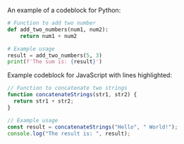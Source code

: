 An example of a codeblock for Python:

```py title="add_numbers.py" linenums="1"
# Function to add two number
def add_two_numbers(num1, num2):
    return num1 + num2

# Example usage
result = add_two_numbers(5, 3)
print(f'The sum is: {result}')
```

Example codeblock for JavaScript with lines highlighted:

```js title="concatenate_strings.js" linenums="1" hl_lines="2-4"
// Function to concatenate two strings
function concatenateStrings(str1, str2) {
  return str1 + str2;
}

// Example usage
const result = concatenateStrings("Hello", " World!");
console.log("The result is: ", result);
```
